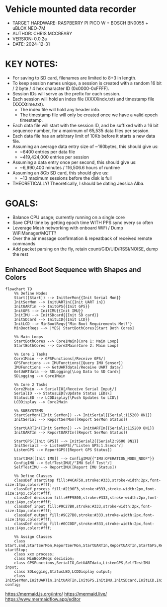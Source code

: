 # Vehicle mounted data recorder
  - TARGET HARDWARE: RASPBERRY PI PICO W + BOSCH BN0055 + uBLOX NEO-7M
  - AUTHOR: CHRIS MCCREARY
  - VERSION: 0.0.2a
  - DATE: 2024-12-31

# KEY NOTES:
  - For saving to SD card, filenames are limited to 8+3 in length.
  - To keep session names unique, a session is created with a random 16 bit / 2 byte / 4 hex character ID (0x0000-0xFFFF).
  - Session IDs will serve as the prefix for each session.
  - Each session will hold an index file (XXXXindx.txt) and timestamp file (XXXXtime.txt).
    - The index file will hold any header info.
    - The timestamp file will only be created once we have a valid epoch timestamp.
  - Each data file will start with the session ID, and be suffixed with a 16 bit sequence number, for a maximum of 65,535 data files per session.
  - Each data file has an arbitrary limit of 10Kb before it starts a new data file.
  - Assuming an average data entry size of ~160bytes, this should give us:
    - ~6400 entries per data file
    - ~419,424,000 entries per session
  - Assuming a data entry once per second, this should give us:
    - ~6,990,400 minutes / 116,506.6 hours of runtime
  - Assuming an 8Gb SD card, this should give us:
    - ~13 maximum sessions before the disk is full
  - THEORETICALLY! Theoretically, I should be dating Jessica Alba.

# GOALS:
 - Balance CPU usage; currently running on a single core
 - Save CPU time by getting epoch time WITH PPS sync every so often
 - Leverage Mesh networking with onboard WiFi / Dump WiFiManager/MQTT?
 - Over the air message confirmation & repeatback of received remote commands
 - Add packet parsing on the fly, retain count/GID/UID/RSSI/NOISE, dump the rest


## Enhanced Boot Sequence with Shapes and Colors

```mermaid
flowchart TD
    %% Define Nodes
    Start([Start]) --> InitSerMon{{Init Serial Mon}}
    InitSerMon --> InitUARTin{{Init UART in}}
    InitUARTin --> InitGPS{{Init GPS}}
    InitGPS --> InitIMU{{Init IMU}}
    InitIMU --> InitSDcard{{Init SD card}}
    InitSDcard --> InitLCD{{Init LCD}}
	InitLCD --> MinBootReqs{"Min Boot Requirements Met?"}
	MinBootReqs --> |YES| StartBothCores[Start Both Cores]
	
    %% Main Loops
    StartBothCores --> Core1Main[Core 1: Main Loop]
    StartBothCores --> Core2Main[Core 2: Main Loop]

    %% Core 1 Tasks
    Core1Main --> GPSFunctions[/Receive GPS/]
    GPSFunctions --> IMUFunctions([Query IMU Sensor])
	IMUFunctions --> GetUARTdata[/Receive UART data/]
    GetUARTdata --> SDLogging[\Log Data to SD Card\]
    SDLogging --> Core1Main

    %% Core 2 Tasks
    Core2Main --> SerialIO[/Receive Serial Input/]
    SerialIO --> StatusLED[\Update Status LEDs\]
    StatusLED --> LCDDisplay[\Push Updates to LCD\]
    LCDDisplay --> Core2Main

    %% SUBSYSTEMS
	StartSerMon([Init SerMon]) --> InitSerial{{Serial:115200 8N1}}
	InitSerial --> ReportSerMon([Report SerMon Status])
	
    StartUARTIn([Init SerMon]) --> InitUARTIn{{Serial1:115200 8N1}}
	InitUARTIn --> ReportUARTIn([Report SerMon Status])

    StartGPS([Init GPS]) --> InitSerial2{{Serial2:9600 8N1}}
	InitSerial2 --> ListenGPS[/"Listen GPS:1.5secs"/]
	ListenGPS --> ReportGPS([Report GPS Status])

    StartIMU([Init IMU]) --> ConfigIMU{{"IMU:OPERATION_MODE_NDOF"}}
	ConfigIMU --> SelfTestIMU[/"IMU Self Test"/]
	SelfTestIMU --> ReportIMU([Report IMU Status])

    %% Define Classes
    classDef startStop fill:#4CAF50,stroke:#333,stroke-width:2px,font-size:14px,color:#fff;
    classDef process fill:#2196F3,stroke:#333,stroke-width:2px,font-size:14px,color:#fff;
    classDef decision fill:#FF9800,stroke:#333,stroke-width:2px,font-size:14px,color:#fff;
    classDef input fill:#9C27B0,stroke:#333,stroke-width:2px,font-size:14px,color:#fff;
    classDef output fill:#9C27B0,stroke:#333,stroke-width:2px,font-size:14px,color:#fff;
    classDef config fill:#0CC0DF,stroke:#333,stroke-width:2px,font-size:14px,color:#fff;

    %% Assign Classes
    class Start,End,StartSerMon,ReportSerMon,StartUARTIn,ReportUARTIn,StartGPS,ReportGPS,StartIMU,ReportIMU startStop;
    class xxx process;
    class MinBootReqs decision;
    class GPSFunctions,SerialIO,GetUARTdata,ListenGPS,SelfTestIMU input;
	class SDLogging,StatusLED,LCDDisplay output;
	class InitSerMon,InitUARTin,InitUARTIn,InitGPS,InitIMU,InitSDcard,InitLCD,InitSerial,InitSerial2,ConfigIMU config;
```
https://mermaid.js.org/intro/
https://mermaid.live/
https://www.mermaidflow.app/editor


